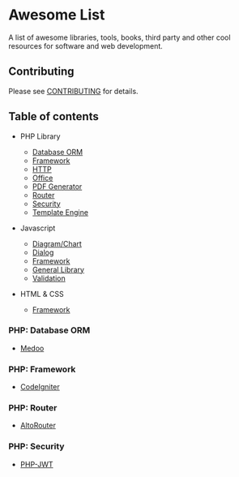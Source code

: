 # Awesome List
A list of awesome libraries, tools, books, third party and other cool resources for software and web development.

## Contributing
Please see [CONTRIBUTING](https://github.com/piepin/awesome-list/blob/master/CONTRIBUTING.md) for details.

## Table of contents
* PHP Library
  * [Database ORM](#php-database)
  * [Framework](#php-framework)
  * [HTTP](#link)
  * [Office](#link)
  * [PDF Generator](#link)
  * [Router](#php-router)
  * [Security](#php-sec)
  * [Template Engine](#link)

* Javascript
  * [Diagram/Chart](#link)
  * [Dialog](#link)
  * [Framework](#link)
  * [General Library](#link)
  * [Validation](#link)

* HTML & CSS
  * [Framework](#link)


### <a name="php-database"></a>PHP: Database ORM
* [Medoo](https://github.com/catfan/Medoo)

### <a name="php-framework"></a>PHP: Framework
* [CodeIgniter](http://www.codeigniter.com)

### <a name="php-router"></a>PHP: Router
* [AltoRouter](https://github.com/dannyvankooten/AltoRouter)

### <a name="php-sec"></a>PHP: Security
* [PHP-JWT](https://github.com/adhocore/php-jwt)



